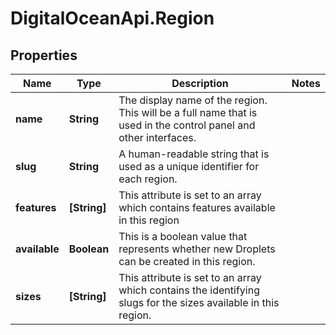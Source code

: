 # DigitalOceanApi.Region

## Properties
Name | Type | Description | Notes
------------ | ------------- | ------------- | -------------
**name** | **String** | The display name of the region.  This will be a full name that is used in the control panel and other interfaces. | 
**slug** | **String** | A human-readable string that is used as a unique identifier for each region. | 
**features** | **[String]** | This attribute is set to an array which contains features available in this region | 
**available** | **Boolean** | This is a boolean value that represents whether new Droplets can be created in this region. | 
**sizes** | **[String]** | This attribute is set to an array which contains the identifying slugs for the sizes available in this region. | 
